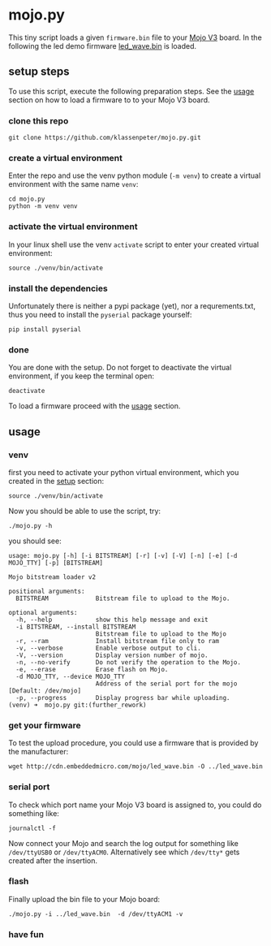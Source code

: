 # mojo.py
This tiny script loads a given `firmware.bin` file
to your [Mojo V3](https://alchitry.com/products/mojo-v3) board.
In the following the led demo firmware
[led_wave.bin](http://cdn.embeddedmicro.com/mojo/led_wave.bin)
is loaded.


## setup steps
To use this script, execute the following preparation steps.
See the [usage](#usage) section on how
to load a firmware to to your Mojo V3 board.


### clone this repo

```shell
git clone https://github.com/klassenpeter/mojo.py.git
```


### create a virtual environment
Enter the repo and use the venv python module (`-m venv`) to create a virtual environment
with the same name `venv`:
```shell
cd mojo.py
python -m venv venv
```


### activate the virtual environment
In your linux shell use the venv `activate` script to
enter your created virtual environment:
```shell
source ./venv/bin/activate
```

### install the dependencies
Unfortunately there is neither a pypi package (yet), nor a requrements.txt, thus
you need to install the `pyserial` package yourself:
```shell
pip install pyserial
```

### done
You are done with the setup. Do not forget to deactivate the virtual 
environment, if you keep the terminal open:
```shell
deactivate
```
To load a firmware proceed with the [usage](#-usage) section.


## usage

### venv
first you need to activate your python virtual environment,
which you created in the [setup](#-setup-steps) section:
```shell
source ./venv/bin/activate
```

Now you should be able to use the script, try:
```shell
./mojo.py -h
```
you should see:
```shell
usage: mojo.py [-h] [-i BITSTREAM] [-r] [-v] [-V] [-n] [-e] [-d MOJO_TTY] [-p] [BITSTREAM]

Mojo bitstream loader v2

positional arguments:
  BITSTREAM             Bitstream file to upload to the Mojo.

optional arguments:
  -h, --help            show this help message and exit
  -i BITSTREAM, --install BITSTREAM
                        Bitstream file to upload to the Mojo
  -r, --ram             Install bitstream file only to ram
  -v, --verbose         Enable verbose output to cli.
  -V, --version         Display version number of mojo.
  -n, --no-verify       Do not verify the operation to the Mojo.
  -e, --erase           Erase flash on Mojo.
  -d MOJO_TTY, --device MOJO_TTY
                        Address of the serial port for the mojo [Default: /dev/mojo]
  -p, --progress        Display progress bar while uploading.
(venv) ➜  mojo.py git:(further_rework)
```

### get your firmware
To test the upload procedure, you could use a firmware that is provided by the manufacturer:
```shell
wget http://cdn.embeddedmicro.com/mojo/led_wave.bin -O ../led_wave.bin
```

### serial port
To check which port name your Mojo V3 board is assigned to,
you could do something like:
```shell
journalctl -f
```
Now connect your Mojo and search the log output
for something like `/dev/ttyUSB0` or `/dev/ttyACM0`.
Alternatively see which `/dev/tty*` gets created after
the insertion.


### flash
Finally upload the bin file to your Mojo board:
```shell
./mojo.py -i ../led_wave.bin  -d /dev/ttyACM1 -v
```

### have fun
